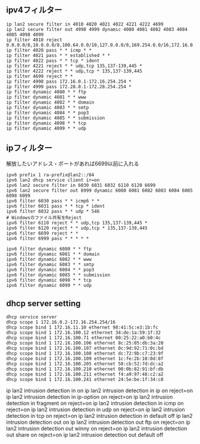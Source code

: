 
## ipv4フィルター
```shell
ip lan2 secure filter in 4010 4020 4021 4022 4221 4222 4699
ip lan2 secure filter out 4998 4999 dynamic 4080 4081 4082 4083 4084 4085 4098 4099
ip filter 4010 reject 0.0.0.0/8,10.0.0.0/8,100.64.0.0/10,127.0.0.0/8,169.254.0.0/16,172.16.0.0/12,192.168.0.0/16
ip filter 4020 pass * * icmp * *
ip filter 4021 pass * * established * *
ip filter 4022 pass * * tcp * ident
ip filter 4221 reject * * udp,tcp 135,137-139,445 *
ip filter 4222 reject * * udp,tcp * 135,137-139,445
ip filter 4699 reject * *
ip filter 4998 pass 172.16.0.1-172.16.254.254 *
ip filter 4999 pass 172.28.0.1-172.28.254.254 *
ip filter dynamic 4080 * * ftp
ip filter dynamic 4081 * * www
ip filter dynamic 4082 * * domain
ip filter dynamic 4083 * * smtp
ip filter dynamic 4084 * * pop3
ip filter dynamic 4085 * * submission
ip filter dynamic 4098 * * tcp
ip filter dynamic 4099 * * udp
```

## ipフィルター
解放したいアドレス・ポートがあれば6699以前に入れる
```shell
ipv6 prefix 1 ra-prefix@lan2::/64
ipv6 lan2 dhcp service client ir=on 
ipv6 lan2 secure filter in 6030 6031 6032 6110 6120 6699
ipv6 lan2 secure filter out 6999 dynamic 6080 6081 6082 6083 6084 6085 6098 6099
ipv6 filter 6030 pass * * icmp6 * *
ipv6 filter 6031 pass * * tcp * ident
ipv6 filter 6032 pass * * udp * 546
# Windowsのファイル共有をReject
ipv6 filter 6110 reject * * udp,tcp 135,137-139,445 *
ipv6 filter 6120 reject * * udp,tcp * 135,137-139,445
ipv6 filter 6699 reject * *
ipv6 filter 6999 pass * * * * *

ipv6 filter dynamic 6080 * * ftp
ipv6 filter dynamic 6081 * * domain
ipv6 filter dynamic 6082 * * www
ipv6 filter dynamic 6083 * * smtp
ipv6 filter dynamic 6084 * * pop3
ipv6 filter dynamic 6085 * * submission
ipv6 filter dynamic 6098 * * tcp
ipv6 filter dynamic 6099 * * udp
```

## dhcp server setting
```shell
dhcp service server
dhcp scope 1 172.16.0.2-172.16.254.254/16
dhcp scope bind 1 172.16.11.10 ethernet 98:41:5c:e3:1b:fc
dhcp scope bind 1 172.16.100.12 ethernet 34:de:1a:59:1f:32
dhcp scope bind 1 172.16.100.71 ethernet 00:25:22:a0:b0:4c
dhcp scope bind 1 172.16.100.106 ethernet 8c:25:05:db:3a:20
dhcp scope bind 1 172.16.100.107 ethernet 0c:9d:92:71:0c:bd
dhcp scope bind 1 172.16.100.108 ethernet dc:72:9b:c7:23:9f
dhcp scope bind 1 172.16.100.109 ethernet 1c:fe:2b:10:0d:8f
dhcp scope bind 1 172.16.100.205 ethernet 58:cb:52:7d:dc:a2
dhcp scope bind 1 172.16.100.210 ethernet 00:0b:82:91:bf:db
dhcp scope bind 1 172.16.100.211 ethernet f4:a9:97:48:c2:a2
dhcp scope bind 1 172.16.100.241 ethernet 24:5e:be:1f:34:c8
```

ip lan2 intrusion detection in on
ip lan2 intrusion detection in ip on reject=on
ip lan2 intrusion detection in ip-option on reject=on
ip lan2 intrusion detection in fragment on reject=on
ip lan2 intrusion detection in icmp on reject=on
ip lan2 intrusion detection in udp on reject=on
ip lan2 intrusion detection in tcp on reject=on
ip lan2 intrusion detection in default off
ip lan2 intrusion detection out on
ip lan2 intrusion detection out ftp on reject=on
ip lan2 intrusion detection out winny on reject=on
ip lan2 intrusion detection out share on reject=on
ip lan2 intrusion detection out default off
